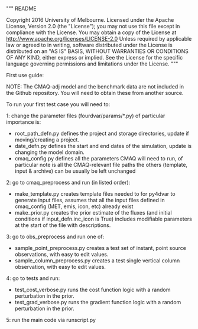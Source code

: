 """
README

Copyright 2016 University of Melbourne.
Licensed under the Apache License, Version 2.0 (the "License"); you may not use this file except in compliance with the License.
You may obtain a copy of the License at http://www.apache.org/licenses/LICENSE-2.0
Unless required by applicable law or agreed to in writing, software distributed under the License is distributed on an "AS IS" BASIS, WITHOUT WARRANTIES OR CONDITIONS OF ANY KIND, either express or implied.
See the License for the specific language governing permissions and limitations under the License.
"""

First use guide:

NOTE:
 The CMAQ-adj model and the benchmark data are not included in the Github repository. You will need to obtain these from another source.

To run your first test case you will need to:

1: change the parameter files (fourdvar/params/*.py) of particular importance is:
 - root_path_defn.py
	defines the project and storage directories, update if moving/creating a project.
 - date_defn.py
	defines the start and end dates of the simulation, update is changing the model domain.
 - cmaq_config.py
	defines all the parameters CMAQ will need to run,
	of particular note is all the CMAQ-relevant file paths
the others (template, input & archive) can be usually be left unchanged

2: go to cmaq_preprocess and run (in listed order):
 - make_template.py
	creates template files needed to for py4dvar to generate input files,
	assumes that all the input files defined in cmaq_config (MET, emis, icon, etc) already exist
 - make_prior.py
	creates the prior estimate of the fluxes (and initial conditions if input_defn.inc_icon is True)
	includes modifiable parameters at the start of the file with descriptions.

3: go to obs_preprocess and run one of:
 - sample_point_preprocess.py
	creates a test set of instant, point source observations, with easy to edit values.
 - sample_column_preprocess.py
	creates a test single vertical column observation, with easy to edit values.

4: go to tests and run:
 - test_cost_verbose.py
	runs the cost function logic with a random perturbation in the prior.
 - test_grad_verbose.py
	runs the gradient function logic with a random perturbation in the prior.

5: run the main code via runscript.py
